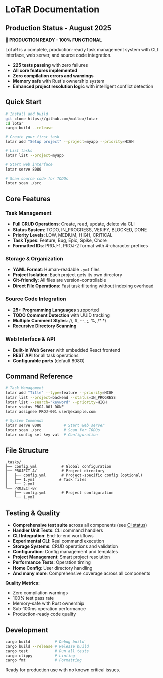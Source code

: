 # LoTaR Documentation

## Production Status - August 2025

**🎉 PRODUCTION READY - 100% FUNCTIONAL**

LoTaR is a complete, production-ready task management system with CLI interface, web server, and source code integration.

- **225 tests passing** with zero failures
- **All core features implemented**
- **Zero compilation errors and warnings**
- **Memory safe** with Rust's ownership system
- **Enhanced project resolution logic** with intelligent conflict detection

## Quick Start

```bash
# Install and build
git clone https://github.com/mallox/lotar
cd lotar
cargo build --release

# Create your first task
lotar add "Setup project" --project=myapp --priority=HIGH

# List tasks
lotar list --project=myapp

# Start web interface
lotar serve 8080

# Scan source code for TODOs
lotar scan ./src
```

## Core Features

### Task Management
- **Full CRUD Operations**: Create, read, update, delete via CLI
- **Status System**: TODO, IN_PROGRESS, VERIFY, BLOCKED, DONE
- **Priority Levels**: LOW, MEDIUM, HIGH, CRITICAL
- **Task Types**: Feature, Bug, Epic, Spike, Chore
- **Formatted IDs**: PROJ-1, PROJ-2 format with 4-character prefixes

### Storage & Organization
- **YAML Format**: Human-readable `.yml` files
- **Project Isolation**: Each project gets its own directory
- **Git-friendly**: All files are version-controllable
- **Direct File Operations**: Fast task filtering without indexing overhead

### Source Code Integration
- **25+ Programming Languages** supported
- **TODO Comment Detection** with UUID tracking
- **Multiple Comment Styles**: //, #, --, ;, %, /* */
- **Recursive Directory Scanning**

### Web Interface & API
- **Built-in Web Server** with embedded React frontend
- **REST API** for all task operations
- **Configurable ports** (default 8080)

## Command Reference

```bash
# Task Management
lotar add "Title" --type=feature --priority=HIGH
lotar list --project=backend --status=IN_PROGRESS
lotar list --search="keyword" --priority=HIGH
lotar status PROJ-001 DONE
lotar assignee PROJ-001 user@example.com

# System Commands
lotar serve 8080          # Start web server
lotar scan ./src          # Scan for TODOs
lotar config set key val  # Configuration
```

## File Structure

```
.tasks/
├── config.yml           # Global configuration
├── PROJECT-A/           # Project directory
│   ├── config.yml       # Project-specific config (optional)
│   ├── 1.yml           # Task files
│   └── 2.yml
└── PROJECT-B/
    ├── config.yml       # Project configuration
    └── 1.yml
```

## Testing & Quality

- **Comprehensive test suite** across all components (see [CI status](https://github.com/localtaskrepo/lotar/actions/workflows/test.yml))
- **Handler Unit Tests**: CLI command handlers
- **CLI Integration**: End-to-end workflows
- **Experimental CLI**: Real command execution
- **Storage Systems**: CRUD operations and validation
- **Configuration**: Config management and templates
- **Project Management**: Smart project resolution
- **Performance Tests**: Operation timing
- **Home Config**: User directory handling
- **And many more**: Comprehensive coverage across all components

**Quality Metrics:**
- Zero compilation warnings
- 100% test pass rate
- Memory-safe with Rust ownership
- Sub-100ms operation performance
- Production-ready code quality

## Development

```bash
cargo build           # Debug build
cargo build --release # Release build
cargo test            # Run all tests
cargo clippy          # Linting
cargo fmt             # Formatting
```

Ready for production use with no known critical issues.
